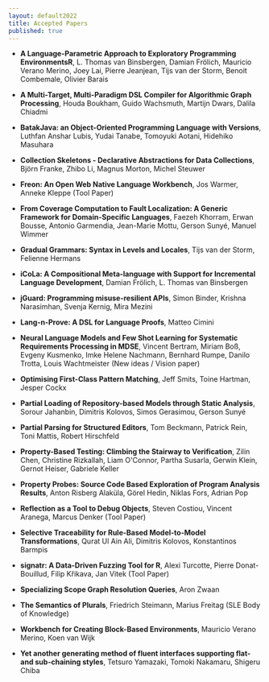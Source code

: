 ```yaml
---
layout: default2022
title: Accepted Papers
published: true
---
```


* **A Language-Parametric Approach to Exploratory Programming EnvironmentsR**, L. Thomas van Binsbergen, Damian Frölich, Mauricio Verano Merino, Joey Lai, Pierre Jeanjean, Tijs van der Storm, Benoit Combemale, Olivier Barais
 
* **A Multi-Target, Multi-Paradigm DSL Compiler for Algorithmic Graph Processing**, Houda Boukham, Guido Wachsmuth, Martijn Dwars, Dalila Chiadmi

* **BatakJava: an Object-Oriented Programming Language with Versions**, Luthfan Anshar Lubis, Yudai Tanabe, Tomoyuki Aotani, Hidehiko Masuhara

* **Collection Skeletons - Declarative Abstractions for Data Collections**, Björn Franke, Zhibo Li, Magnus Morton, Michel Steuwer

* **Freon: An Open Web Native Language Workbench**,  Jos Warmer, Anneke Kleppe (Tool Paper)

* **From Coverage Computation to Fault Localization: A Generic Framework for Domain-Specific Languages**, Faezeh Khorram, Erwan Bousse, Antonio Garmendia, Jean-Marie Mottu, Gerson Sunyé, Manuel Wimmer

* **Gradual Grammars: Syntax in Levels and Locales**, Tijs van der Storm, Felienne Hermans

* **iCoLa: A Compositional Meta-language with Support for Incremental Language Development**, Damian Frölich, L. Thomas van Binsbergen
 
* **jGuard: Programming misuse-resilient APIs**, Simon Binder, Krishna Narasimhan, Svenja Kernig, Mira Mezini

* **Lang-n-Prove: A DSL for Language Proofs**, Matteo Cimini

* **Neural Language Models and Few Shot Learning for Systematic Requirements Processing in MDSE**,  Vincent Bertram, Miriam Boß, Evgeny Kusmenko, Imke Helene Nachmann, Bernhard Rumpe, Danilo Trotta, Louis Wachtmeister (New ideas / Vision paper)

* **Optimising First-Class Pattern Matching**, Jeff Smits, Toine Hartman, Jesper Cockx

* **Partial Loading of Repository-based Models through Static Analysis**, Sorour Jahanbin, Dimitris Kolovos, Simos Gerasimou, Gerson Sunyé

* **Partial Parsing for Structured Editors**, Tom Beckmann, Patrick Rein, Toni Mattis, Robert Hirschfeld

* **Property-Based Testing: Climbing the Stairway to Verification**, Zilin Chen, Christine Rizkallah, Liam O'Connor, Partha Susarla, Gerwin Klein, Gernot Heiser, Gabriele Keller

* **Property Probes: Source Code Based Exploration of Program Analysis Results**, Anton Risberg Alaküla, Görel Hedin, Niklas Fors, Adrian Pop

* **Reflection as a Tool to Debug Objects**, Steven Costiou, Vincent Aranega, Marcus Denker (Tool Paper)

* **Selective Traceability for Rule-Based Model-to-Model Transformations**, Qurat Ul Ain Ali, Dimitris Kolovos, Konstantinos Barmpis

* **signatr: A Data-Driven Fuzzing Tool for R**, Alexi Turcotte, Pierre Donat-Bouillud, Filip Křikava, Jan Vitek (Tool Paper)

* **Specializing Scope Graph Resolution Queries**, Aron Zwaan

* **The Semantics of Plurals**, Friedrich Steimann, Marius Freitag (SLE Body of Knowledge)

* **Workbench for Creating Block-Based Environments**, Mauricio Verano Merino, Koen van Wijk

* **Yet another generating method of fluent interfaces supporting flat- and sub-chaining styles**,  Tetsuro Yamazaki, Tomoki Nakamaru, Shigeru Chiba